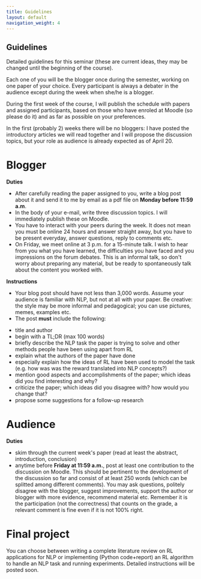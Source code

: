 ```yaml
---
title: Guidelines
layout: default
navigation_weight: 4
---
```


## Guidelines
Detailed guidelines for this seminar (these are current ideas, they may be changed until the beginning of the course).

Each one of you will be the blogger once during the semester, working on one paper of your choice. Every participant is always a debater in the audience except during the week when she/he is a blogger. 

During the first week of the course, I will publish the schedule with papers and assigned participants, based on those who have enroled at Moodle (so please do it) and as far as possible on your preferences. 

In the first (probably 2) weeks there will be no bloggers: I have posted the introductory articles we will read together and I will propose the discussion topics, but your role as audience is already expected as of April 20.

# Blogger
**Duties**
 * After carefully reading the paper assigned to you, write a blog post about it and send it to me by email as a pdf file on **Monday before 11:59 a.m**.
 * In the body of your e-mail, write three discussion topics. I will immediately publish these on Moodle.
 * You have to interact with your peers during the week. It does not mean you must be online 24 hours and answer straight away, but you have to be present everyday, answer questions, reply to comments etc.
 * On Friday, we meet online at 3 p.m. for a 15-minute talk. I wish to hear from you what you have learned, the difficulties you have faced and you impressions on the forum debates. This is an informal talk, so don't worry about preparing any material, but be ready to spontaneously talk about the content you worked with.
 
**Instructions**
* Your blog post should have not less than 3,000 words. Assume your audience is familiar with NLP, but not at all with your paper. Be creative: the style may be more informal and pedagogical; you can use pictures, memes, examples etc.
* The post **must** include the following:
 - title and author
 - begin with a TL;DR (max 100 words)
 - briefly describe the NLP task the paper is trying to solve and other methods people have been using apart from RL
 - explain what the authors of the paper have done
 - especially explain how the ideas of RL have been used to model the task (e.g. how was was the reward translated into NLP concepts?)
 - mention good aspects and accomplishments of the paper; which ideas did you find interesting and why?
 - criticize the paper; which ideas did you disagree with? how would you change that?
 - propose some suggestions for a follow-up research
 
 
# Audience
**Duties**
* skim through the current week's paper (read at least the abstract, introduction, conclusion) 
* anytime before **Friday at 11:59 a.m.**, post at least one contribution to the discussion on Moodle. This should be pertinent to the development of the discussion so far and consist of at least 250 words (which can be splitted among different comments). You may ask questions, politely disagree with the blogger, suggest improvements, support the author or blogger with more evidence, recommend material etc. Remember it is the participation (not the correctness) that counts on the grade, a relevant comment is fine even if it is not 100% right.

# Final project
You can choose between writing a complete literature review on RL applications for NLP or implementing (Python code+report) an RL algorithm to handle an NLP task and running experiments. Detailed instructions will be posted soon.
